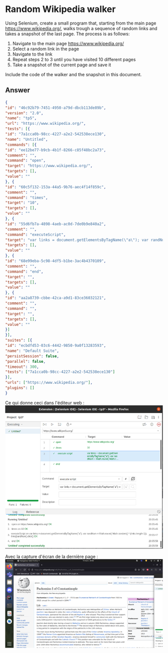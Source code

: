# Random Wikipedia walker

Using Selenium, create a small program that, starting from the main page https://www.wikipedia.org/, walks trough a sequence of random links and takes a snapshot of the last page.
The process is as follows:

 1. Navigate to the main page https://www.wikipedia.org/
 2. Select a random link in the page
 3. Navigate to the link
 4. Repeat steps 2 to 3 until you have visited 10 different pages
 5. Take a snapshot of the current page and save it

Include the code of the walker and the snapshot in this document.

## Answer
```JSON
{
"id": "46c92b79-7451-4950-a79d-dbcb113de89b",
"version": "2.0",
"name": "tp5",
"url": "https://www.wikipedia.org/",
"tests": [{
"id": "7a1cca0b-98cc-4227-a2e2-542538ece130",
"name": "Untitled",
"commands": [{
"id": "ee12be77-b9cb-4b1f-8266-c85f48bc2a73",
"comment": "",
"command": "open",
"target": "https://www.wikipedia.org/",
"targets": [],
"value": ""
}, {
"id": "60c5f132-153a-44a5-9b76-aec4f14f859c",
"comment": "",
"command": "times",
"target": "10",
"targets": [],
"value": ""
}, {
"id": "55d6fb7a-4898-4aeb-ac0d-7de0b9e840a2",
"comment": "",
"command": "executeScript",
"target": "var links = document.getElementsByTagName(\"a\"); var randNum = Math.round( Math.random() * (links.length-1)); links[randNum].click()",
"targets": [],
"value": ""
}, {
"id": "68e99eba-5c98-4df5-b1be-3ac4b4370109",
"comment": "",
"command": "end",
"target": "",
"targets": [],
"value": ""
}, {
"id": "aa2a8739-cbbe-42ca-a9d1-83ce36032121",
"comment": "",
"command": "",
"target": "",
"targets": [],
"value": ""
}]
}],
"suites": [{
"id": "ecbdfd53-03c6-4442-9850-9a0f13283593",
"name": "Default Suite",
"persistSession": false,
"parallel": false,
"timeout": 300,
"tests": ["7a1cca0b-98cc-4227-a2e2-542538ece130"]
}],
"urls": ["https://www.wikipedia.org/"],
"plugins": []
}
```
Ce qui donne ceci dans l'éditeur web :
![img_1.png](img_1.png)


Avec la capture d'écran de la dernière page :
![img.png](img.png)